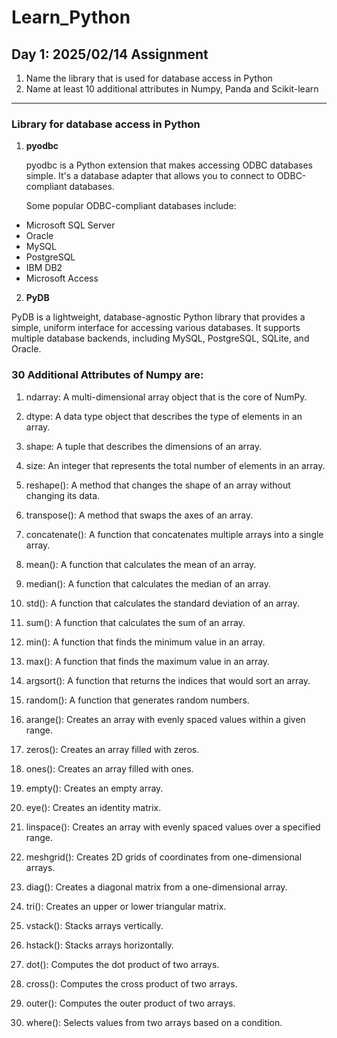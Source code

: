 # Learn_Python
## Day 1: 2025/02/14 Assignment
1. Name the library that is used for database access in Python
2. Name at least 10 additional attributes in Numpy, Panda and Scikit-learn
---
### Library for database access in Python
1. **pyodbc**

   pyodbc is a Python extension that makes accessing ODBC databases simple. It's a database adapter that allows you to connect to ODBC-compliant databases.

   Some popular ODBC-compliant databases include:

- Microsoft SQL Server
- Oracle
- MySQL
- PostgreSQL
- IBM DB2
- Microsoft Access

2. **PyDB**

PyDB is a lightweight, database-agnostic Python library that provides a simple, uniform interface for accessing various databases. It supports multiple database backends, including MySQL, PostgreSQL, SQLite, and Oracle.

### 30 Additional Attributes of Numpy are:

1. ndarray: A multi-dimensional array object that is the core of NumPy.

2. dtype: A data type object that describes the type of elements in an array.

3. shape: A tuple that describes the dimensions of an array.

4. size: An integer that represents the total number of elements in an array.

5. reshape(): A method that changes the shape of an array without changing its data.

6. transpose(): A method that swaps the axes of an array.

7. concatenate(): A function that concatenates multiple arrays into a single array.

8. mean(): A function that calculates the mean of an array.

9. median(): A function that calculates the median of an array.

10. std(): A function that calculates the standard deviation of an array.

11. sum(): A function that calculates the sum of an array.

12. min(): A function that finds the minimum value in an array.

13. max(): A function that finds the maximum value in an array.

14. argsort(): A function that returns the indices that would sort an array.

15. random(): A function that generates random numbers.
16. arange(): Creates an array with evenly spaced values within a given range.
17. zeros(): Creates an array filled with zeros.

3. ones(): Creates an array filled with ones.

4. empty(): Creates an empty array.

5. eye(): Creates an identity matrix.

6. linspace(): Creates an array with evenly spaced values over a specified range.

7. meshgrid(): Creates 2D grids of coordinates from one-dimensional arrays.

8. diag(): Creates a diagonal matrix from a one-dimensional array.

9. tri(): Creates an upper or lower triangular matrix.

10. vstack(): Stacks arrays vertically.

11. hstack(): Stacks arrays horizontally.

12. dot(): Computes the dot product of two arrays.

13. cross(): Computes the cross product of two arrays.

14. outer(): Computes the outer product of two arrays.

15. where(): Selects values from two arrays based on a condition.


